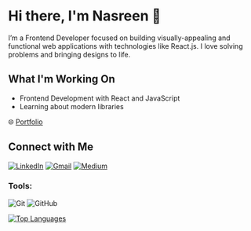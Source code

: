 # Hi there, I'm Nasreen 👋

I’m a Frontend Developer focused on building visually-appealing and functional web applications with technologies like React.js. I love solving problems and bringing designs to life.

## What I'm Working On
- Frontend Development with React and JavaScript
- Learning about modern libraries

🌐 [Portfolio]((https://portfolio-v2-ivory-two.vercel.app/))

## Connect with Me

[![LinkedIn](https://img.shields.io/badge/-LinkedIn-blue?style=flat-square&logo=Linkedin&logoColor=white)](https://linkedin.com/in/nasreen429)
[![Gmail](https://img.shields.io/badge/-Gmail-red?style=flat-square&logo=gmail&logoColor=white)](mailto:nasreenmalik429@gmail.com)
[![Medium](https://img.shields.io/badge/-Medium-black?style=flat-square&logo=Medium&logoColor=white)](https://medium.com/@nasreenmalik429)


### Tools:
![Git](https://img.shields.io/badge/-Git-F05032?style=flat-square&logo=git&logoColor=white) 
![GitHub](https://img.shields.io/badge/-GitHub-181717?style=flat-square&logo=github&logoColor=white)

[![Top Languages](https://github-readme-stats.vercel.app/api/top-langs/?username=Nasreen027&layout=compact&theme=radical)](https://github.com/Nasreen027/github-readme-stats)


